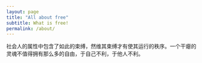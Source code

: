 ```yaml
---
layout: page
title: "All about free"
subtitle: What is free!
permalink: /about/
---
```


社会人的属性中包含了如此的束缚，然维其束缚才有使其运行的秩序。一个干瘪的灵魂不值得拥有那么多的自由，于自己不利，于他人不利。

